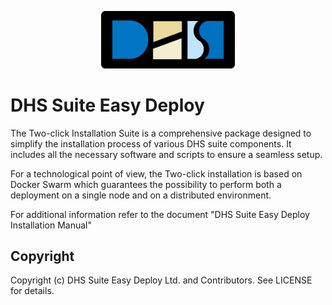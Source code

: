 <p align="center">
  <img src="./LogoDHS.png" alt="DHS suite easy deploy" width="214" />
</p>

# DHS Suite Easy Deploy

The Two-click Installation Suite is a comprehensive package designed to simplify the installation process of various DHS suite components. It includes all the necessary software and scripts to ensure a seamless setup.

For a technological point of view, the Two-click installation is based on Docker Swarm which guarantees the possibility to perform both a deployment on a single node and on a distributed environment.

For additional information refer to the document "DHS Suite Easy Deploy Installation Manual"

## Copyright

Copyright (c) DHS Suite Easy Deploy Ltd. and Contributors. See LICENSE for details.
